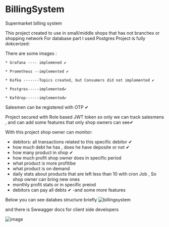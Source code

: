 # BillingSystem
Supermarket billing system

This project created to use in small/middle shops that has not branches or shopping network
For database part I used Postgres
Project is fully dokcerized:

  There are some images :
  
    * Grafana ---- implemened ✔
    
    * Prometheus --implemented ✔
    
    * Kafka -------Topics created, but Consumers did not implemented ✔
    
    * Postgres-----implemented✔
    
    * Kafdrop------implemented✔
    

  


Salesmen can be registered with OTP ✔

Project secured with  Role based JWT token so only we can track salesmens ,
and can add some features that only shop owners can see✔

With this project shop owner can monitor:
- debitors: all transactions related to this specific debitor ✔
- how much debt he has , does he have deposite or not ✔
- how many product in shop ✔
- how much profit shop owner does in specific period 
- what product is more profitibe
- what product is on demand 
- daily stats about products that are left less than 10 with cron Job , So shop owner can bring new ones 
- monthly profit stats or in specific preiod 
- debitors can pay all debts ✔
-and some more features 
 
 Below you can see databes structure briefly 
 ![billingsystem](https://user-images.githubusercontent.com/77454227/202519349-d88591a7-e5ac-4651-92da-f4fc29525237.png)
 
 and there is Swwagger docs for client side developers 
 
 ![image](https://user-images.githubusercontent.com/77454227/202520848-a1bcc6b7-06f3-449c-a47b-a5b6524349a2.png)


 
 
